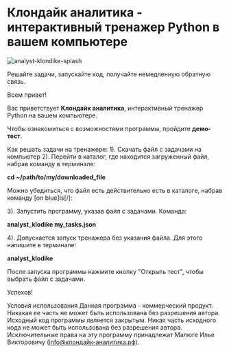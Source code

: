 # Клондайк аналитика - интерактивный тренажер Python в вашем компьютере

![analyst-klondike-splash](https://клондайк-аналитика.рф/static/images/python_coach_app_page/app_main_screenshot_min.png)

Решайте задачи, запускайте код, получайте немедленную обратную связь.

Всем привет!

Вас приветствует **Клондайк аналитика**, интерактивный тренажер Python на вашем компьютере.

Чтобы ознакомиться с возможностями программы, пройдите **демо-тест**.

Как решать задачи на тренажере:
1).  Скачать файл с задачами на компьютер
2).  Перейти в каталог, где находится загруженный файл, набрав команду в терминале:

**cd ~/path/to/my/downloaded_file**

Можно убедиться, что файл есть действительно есть в каталоге, набрав команду [on blue]ls[/]:

3).  Запустить программу, указав файл с задачами. Команда:

**analyst_klodike my_tasks.json**

4).  Допускается запуск тренажера без указания файла. Для этого напишите в терминале:

**analyst_klodike**

После запуска программы нажмите кнопку "Открыть тест", чтобы выбрать файл с задачами.

Успехов!

Условия использования
Данная программа - коммерческий продукт. Никакая ее часть не может быть использована без разрешения автора. Исходный код программы является закрытым. Никая часть исходного кода не может быть использована без разрешения автора. Исключительные права на эту программу принадлежат Малюге Илье Викторовичу (info@клондайк-аналитика.рф).